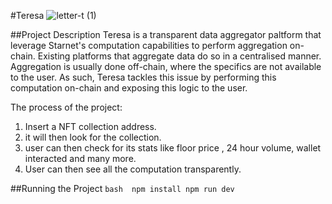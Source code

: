 #Teresa 
![letter-t (1)](https://user-images.githubusercontent.com/74396818/204692988-cf21c9f1-cbba-4b09-b921-af5c7a4484e0.png)

##Project Description
Teresa is a transparent data aggregator paltform that leverage Starnet's computation  capabilities to perform aggregation on-chain. Existing platforms that aggregate data do so in a centralised manner. Aggregation is usually done off-chain, where the specifics are not available to the user. As such, Teresa tackles this issue by performing this computation on-chain and exposing this logic to the user.


The process of the project:
1. Insert a NFT collection address.
2. it will then look for the collection. 
3. user can then check for its stats like floor price , 24 hour volume, wallet interacted and many more. 
4. User can then see all the computation transparently.


##Running the Project 
`bash 
npm install
npm run dev 
`

